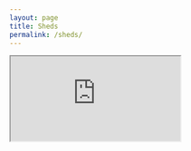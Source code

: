 ```yaml
---
layout: page
title: Sheds
permalink: /sheds/
---
```


<iframe src="https://docs.google.com/spreadsheets/d/e/2PACX-1vQQylkxy42smfB142v-7iXhoqfSM56SRyle7incjAKS9phdB0LWJGO98S4Na7gpfw7FmNsOI7qxuOEQC8LAhsM/pubhtml?gid=189788248&amp;single=true&amp;widget=true&amp;headers=false"></iframe>
